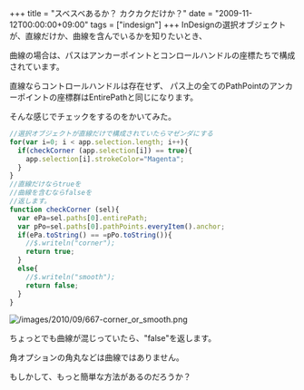 +++
title = "スベスベあるか？ カクカクだけか？"
date = "2009-11-12T00:00:00+09:00"
tags = ["indesign"]
+++
InDesignの選択オブジェクトが、直線だけか、曲線を含んでいるかを知りたいとき、

曲線の場合は、パスはアンカーポイントとコンロールハンドルの座標たちで構成されています。

直線ならコントロールハンドルは存在せず、 パス上の全てのPathPointのアンカーポイントの座標群はEntirePathと同じになります。

そんな感じでチェックをするのをかいてみた。

```js
//選択オブジェクトが直線だけで構成されていたらマゼンダにする
for(var i=0; i < app.selection.length; i++){
  if(checkCorner (app.selection[i]) == true){
    app.selection[i].strokeColor="Magenta";
  }
}
//直線だけならtrueを
//曲線を含むならfalseを
//返します。
function checkCorner (sel){
  var ePa=sel.paths[0].entirePath;
  var pPo=sel.paths[0].pathPoints.everyItem().anchor;
  if(ePa.toString() == =pPo.toString()){
    //$.writeln("corner");
    return true;
  }
  else{
    //$.writeln("smooth");
    return false;
  }
}
```

![/images/2010/09/667-corner_or_smooth.png](/images/2010/09/667-corner_or_smooth.png)

ちょっとでも曲線が混じっていたら、"false"を返します。

角オプションの角丸などは曲線ではありません。

もしかして、もっと簡単な方法があるのだろうか？